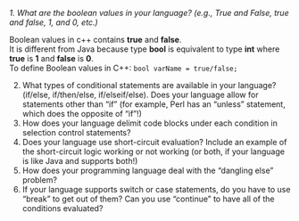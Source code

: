 *1. What are the boolean values in your language? (e.g., True and False, true and false, 1, and 0, etc.)*

Boolean values in c++ contains **true** and **false**.<br />
It is different from Java because type **bool** is equivalent to type **int** where **true** is **1** and **false** is **0**.<br />
To define Boolean values in C++: ```bool varName = true/false;```

2. What types of conditional statements are available in your language? (if/else, if/then/else, if/elseif/else).  Does your language allow for statements other than “if” (for example, Perl has an “unless” statement, which does the opposite of “if”!)
3. How does your language delimit code blocks under each condition in selection control statements?
4. Does your language use short-circuit evaluation? Include an example of the short-circuit logic working or not working (or both, if your language is like Java and supports both!)
5. How does your programming language deal with the “dangling else” problem?
6. If your language supports switch or case statements, do you have to use “break” to get out of them? Can you use “continue” to have all of the conditions evaluated?